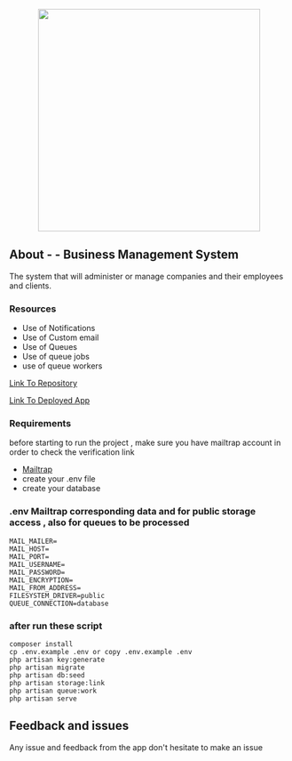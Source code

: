 <p align="center"><a href="https://laravel.com" target="_blank"><img src="https://raw.githubusercontent.com/laravel/art/master/logo-lockup/5%20SVG/2%20CMYK/1%20Full%20Color/laravel-logolockup-cmyk-red.svg" width="400"></a></p>

## About - - Business Management System

The system that will administer or manage companies and their employees and clients.

### Resources

-   Use of Notifications
-   Use of Custom email
-   Use of Queues
-   Use of queue jobs
-   use of queue workers

[Link To Repository](https://github.com/PrinceNiyonshuti/bussiness_system.git)

[Link To Deployed App](http://lar-bms.herokuapp.com)

### Requirements

before starting to run the project , make sure you have mailtrap account in order to check the verification link

-   [Mailtrap](https://mailtrap.io/)
-   create your .env file
-   create your database

### .env Mailtrap corresponding data and for public storage access , also for queues to be processed

    MAIL_MAILER=
    MAIL_HOST=
    MAIL_PORT=
    MAIL_USERNAME=
    MAIL_PASSWORD=
    MAIL_ENCRYPTION=
    MAIL_FROM_ADDRESS=
    FILESYSTEM_DRIVER=public
    QUEUE_CONNECTION=database

### after run these script
    composer install
    cp .env.example .env or copy .env.example .env
    php artisan key:generate
    php artisan migrate
    php artisan db:seed
    php artisan storage:link
    php artisan queue:work
    php artisan serve

## Feedback and issues

Any issue and feedback from the app don't hesitate to make an issue
